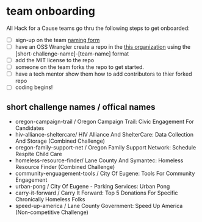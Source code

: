 # team onboarding
All Hack for a Cause teams go thru the following steps to get onboarded:

- [ ] sign-up on the team [naming form](https://forms.gle/aYMg9M2vFdFTgAhH6)
- [ ] have an OSS Wrangler create a repo in the [this organization](https://github.com/Hack4Eugene) using the [short-challenge-name]-[team-name] format
- [ ] add the MIT license to the repo
- [ ] someone on the team forks the repo to get started.
- [ ] have a tech mentor show them how to add contributors to thier forked repo
- [ ] coding begins!

## short challenge names / offical names
- oregon-campaign-trail / Oregon Campaign Trail: Civic Engagement For Candidates
- hiv-alliance-sheltercare/ HIV Alliance And ShelterCare: Data Collection And Storage (Combined Challenge)
- oregon-family-support-net / Oregon Family Support Network: Schedule Respite Child Care
- homeless-resource-finder/ Lane County And Symantec: Homeless Resource Finder (Combined Challenge)
- community-enguagement-tools / City Of Eugene: Tools For Community Engagement
- urban-pong / City Of Eugene - Parking Services: Urban Pong
- carry-it-forward / Carry It Forward: Top 5 Donations For Specific Chronically Homeless Folks
- speed-up-america / Lane County Government: Speed Up America (Non-competitive Challenge)
